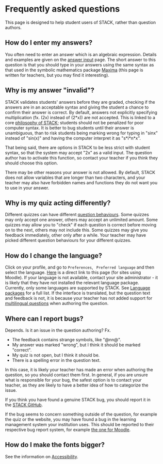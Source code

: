 # Frequently asked questions

This page is designed to help student users of STACK, rather than question authors.

## How do I enter my answers?

You often need to enter an answer which is an algebraic expression. Details and examples are given on the [answer input](Answer_input.md) page. The short answer to this question is that you should type in your answers using the same syntax as that used in the symbolic mathematics package [Maxima](../CAS/Maxima_background.md) (this page is written for teachers, but you may find it interesting).

## Why is my answer "invalid"?

STACK validates students' answers before they are graded, checking if the answers are in an acceptable syntax and giving the student a chance to confirm their answer is correct. By default, answers not explicitly specifying multiplication (fx. \(2x\) instead of \(2*x\)) are not accepted. This is linked to a core [philosophy of STACK](../About/The_philosophy_of_STACK.md); students should not be penalized for poor computer syntax. It is better to bug students until their answer is unambiguous, than to risk students being marking wrong for typing in "sinx" instead of "sin(x)" and having the computer interpret it as "s\*i\*n\*x".

That being said, there are options in STACK to be less strict with student syntax, so that the system may accept "2x" as a valid input. The question author has to activate this function, so contact your teacher if you think they should choose this option.

There may be other reasons your answer is not allowed. By default, STACK does not allow variables that are longer than two characters, and your teacher may also have forbidden names and functions they do not want you to use in your answer.

## Why is my quiz acting differently?

Different quizzes can have different [question behaviours](https://docs.moodle.org/37/en/Question_behaviours). Some quizzes may only accept one answer, others may accept an unlimited amount. Some quizzes may allow you to "check" if each question is correct before moving on to the next, others may not include this. Some quizzes may give you feedback immediately, other only after a while. Your teacher may have picked different question behaviours for your different quizzes.

## How do I change the language?

Click on your profile, and go to `Preferences`, ` Preferred language` and then select the language. [Here](https://stack2.maths.ed.ac.uk/demo2018/user/language.php) is a direct link to this page (for sites using Moodle). If your language is not available, contact your site administrator - it is likely that they have not installed the relevant language package. Currently, only some languages are supported by STACK. See [Language packages](../Developer/Language_packs.md) for a full list. If the interface is translated, but the question text and feedback is not, it is because your teacher has not added support for [multilingual questions](../Authoring/Languages.md) when authoring the question.

## Where can I report bugs?

Depends. Is it an issue in the question authoring? Fx.

- The feedback contains strange symbols, like "@nn@".
- My answer was marked "wrong", but I think it should be marked "correct".
- My quiz is not open, but I think it should be.
- There is a spelling error in the question text.

In this case, it is likely your teacher has made an error when authoring the question, so you should contact them first. In general, if you are unsure what is responsible for your bug, the safest option is to contact your teacher, as they are likely to have a better idea of how to categorize the issue.

If you think you have found a genuine STACK bug, you should report it in the [STACK GitHub](https://github.com/maths/moodle-qtype_stack/issues).

If the bug seems to concern something outside of the question, for example the quiz or the website, you may have found a bug in the learning management system your institution uses. This should be reported to their respective bug report system, for example [the one for Moodle](https://tracker.moodle.org/secure/Dashboard.jspa).

## How do I make the fonts bigger?

See the information on [Accessibility](Accessibility.md). 